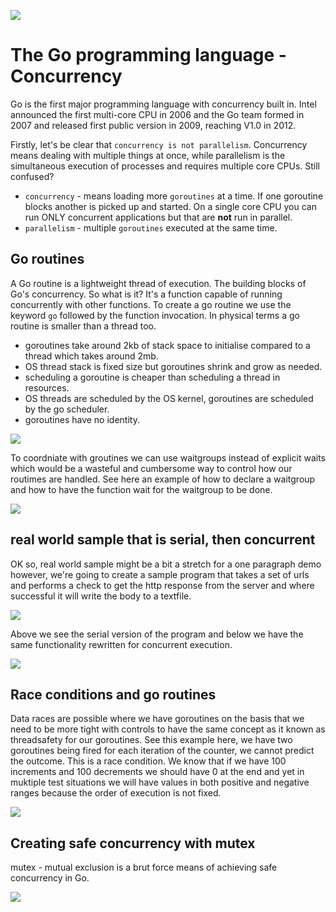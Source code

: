 ![](/assets/gologo.png)

# The Go programming language - Concurrency

Go is the first major programming language with concurrency built in. Intel announced the first multi-core CPU in 2006 and the Go team formed in 2007 and released first public version in 2009, reaching V1.0 in 2012.

Firstly, let's be clear that `concurrency is not parallelism`. Concurrency means dealing with multiple things at once, while parallelism is the simultaneous execution of processes and requires multiple core CPUs. Still confused?

- `concurrency` - means loading more `goroutines` at a time. If one goroutine blocks another is picked up and started. On a single core CPU you can run ONLY concurrent applications but that are **not** run in parallel.
- `parallelism` - multiple `goroutines` executed at the same time.

## Go routines

A Go routine is a lightweight thread of execution. The building blocks of Go's concurrency. So what is it? It's a function capable of running concurrently with other functions. To create a go routine we use the keyword `go` followed by the function invocation. In physical terms a go routine is smaller than a thread too.

- goroutines take around 2kb of stack space to initialise compared to a thread which takes around 2mb.
- OS thread stack is fixed size but goroutines shrink and grow as needed.
- scheduling a goroutine is cheaper than scheduling a thread in resources.
- OS threads are scheduled by the OS kernel, goroutines are scheduled by the go scheduler.
- goroutines have no identity.

![](/core/src/16-concurrency/assets/1601-goroutine.png)

To coordniate with groutines we can use waitgroups instead of explicit waits which would be a wasteful and cumbersome way to control how our routimes are handled. See here an example of how to declare a waitgroup and how to have the function wait for the waitgroup to be done.

![](/core/src/16-concurrency/assets/1602-waitgroups.png)

## real world sample that is serial, then concurrent

OK so, real world sample might be a bit a stretch for a one paragraph demo however, we're going to create a sample program that takes a set of urls and performs a check to get the http response from the server and where successful it will write the body to a textfile.

![](/core/src/16-concurrency/assets/1603-url-checker.png)

Above we see the serial version of the program and below we have the same functionality rewritten for concurrent execution.

![](/core/src/16-concurrency/assets/1603-url-checker-v2.png)

## Race conditions and go routines

Data races are possible where we have goroutines on the basis that we need to be more tight with controls to have the same concept as it known as threadsafety for our goroutines. See this example here, we have two goroutines being fired for each iteration of the counter, we cannot predict the outcome. This is a race condition. We know that if we have 100 increments and 100 decrements we should have 0 at the end and yet in muktiple test situations we will have values in both positive and negative ranges because the order of execution is not fixed.

![](/core/src/16-concurrency/assets/1604-race-condition.png)

## Creating safe concurrency with mutex

mutex - mutual exclusion is a brut force means of achieving safe concurrency in Go.

![](/core/src/16-concurrency/assets/1606-mutex.png)
